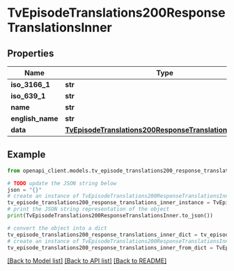 # TvEpisodeTranslations200ResponseTranslationsInner


## Properties

Name | Type | Description | Notes
------------ | ------------- | ------------- | -------------
**iso_3166_1** | **str** |  | [optional] 
**iso_639_1** | **str** |  | [optional] 
**name** | **str** |  | [optional] 
**english_name** | **str** |  | [optional] 
**data** | [**TvEpisodeTranslations200ResponseTranslationsInnerData**](TvEpisodeTranslations200ResponseTranslationsInnerData.md) |  | [optional] 

## Example

```python
from openapi_client.models.tv_episode_translations200_response_translations_inner import TvEpisodeTranslations200ResponseTranslationsInner

# TODO update the JSON string below
json = "{}"
# create an instance of TvEpisodeTranslations200ResponseTranslationsInner from a JSON string
tv_episode_translations200_response_translations_inner_instance = TvEpisodeTranslations200ResponseTranslationsInner.from_json(json)
# print the JSON string representation of the object
print(TvEpisodeTranslations200ResponseTranslationsInner.to_json())

# convert the object into a dict
tv_episode_translations200_response_translations_inner_dict = tv_episode_translations200_response_translations_inner_instance.to_dict()
# create an instance of TvEpisodeTranslations200ResponseTranslationsInner from a dict
tv_episode_translations200_response_translations_inner_from_dict = TvEpisodeTranslations200ResponseTranslationsInner.from_dict(tv_episode_translations200_response_translations_inner_dict)
```
[[Back to Model list]](../README.md#documentation-for-models) [[Back to API list]](../README.md#documentation-for-api-endpoints) [[Back to README]](../README.md)


